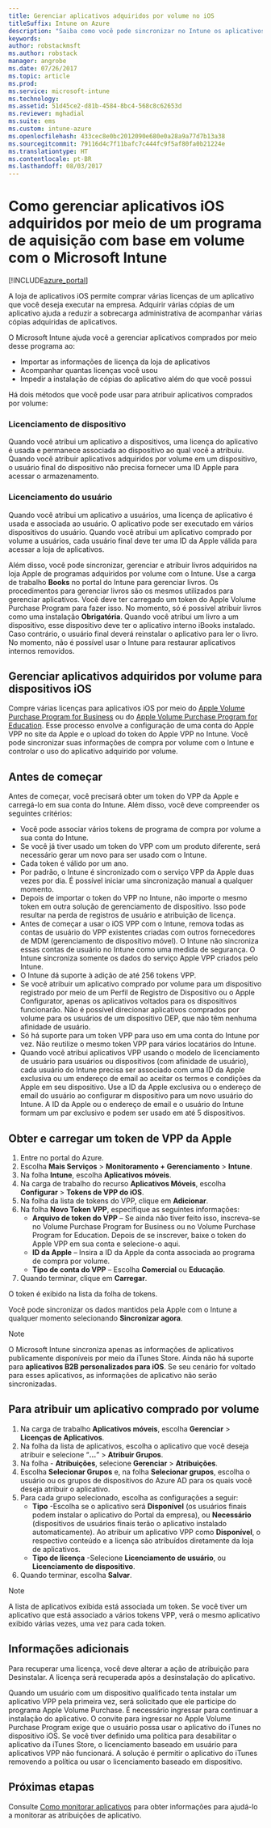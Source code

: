 ```yaml
---
title: Gerenciar aplicativos adquiridos por volume no iOS
titleSuffix: Intune on Azure
description: "Saiba como você pode sincronizar no Intune os aplicativos comprados por volume na loja do iOS e, depois, gerenciar e acompanhar seu uso."
keywords: 
author: robstackmsft
ms.author: robstack
manager: angrobe
ms.date: 07/26/2017
ms.topic: article
ms.prod: 
ms.service: microsoft-intune
ms.technology: 
ms.assetid: 51d45ce2-d81b-4584-8bc4-568c8c62653d
ms.reviewer: mghadial
ms.suite: ems
ms.custom: intune-azure
ms.openlocfilehash: 433cec8e0bc2012090e680e0a28a9a77d7b13a38
ms.sourcegitcommit: 79116d4c7f11bafc7c444fc9f5af80fa0b21224e
ms.translationtype: HT
ms.contentlocale: pt-BR
ms.lasthandoff: 08/03/2017
---
```

# <a name="how-to-manage-ios-apps-you-purchased-through-a-volume-purchase-program-with-microsoft-intune"></a>Como gerenciar aplicativos iOS adquiridos por meio de um programa de aquisição com base em volume com o Microsoft Intune


[!INCLUDE[azure_portal](./includes/azure_portal.md)]

A loja de aplicativos iOS permite comprar várias licenças de um aplicativo que você deseja executar na empresa. Adquirir várias cópias de um aplicativo ajuda a reduzir a sobrecarga administrativa de acompanhar várias cópias adquiridas de aplicativos.

O Microsoft Intune ajuda você a gerenciar aplicativos comprados por meio desse programa ao:

- Importar as informações de licença da loja de aplicativos
- Acompanhar quantas licenças você usou
- Impedir a instalação de cópias do aplicativo além do que você possui

Há dois métodos que você pode usar para atribuir aplicativos comprados por volume:

### <a name="device-licensing"></a>Licenciamento de dispositivo

Quando você atribui um aplicativo a dispositivos, uma licença do aplicativo é usada e permanece associada ao dispositivo ao qual você a atribuiu.
Quando você atribuir aplicativos adquiridos por volume em um dispositivo, o usuário final do dispositivo não precisa fornecer uma ID Apple para acessar o armazenamento. 

### <a name="user-licensing"></a>Licenciamento do usuário

Quando você atribui um aplicativo a usuários, uma licença de aplicativo é usada e associada ao usuário. O aplicativo pode ser executado em vários dispositivos do usuário.
Quando você atribui um aplicativo comprado por volume a usuários, cada usuário final deve ter uma ID da Apple válida para acessar a loja de aplicativos.


Além disso, você pode sincronizar, gerenciar e atribuir livros adquiridos na loja Apple de programas adquiridos por volume com o Intune. Use a carga de trabalho **Books** no portal do Intune para gerenciar livros. Os procedimentos para gerenciar livros são os mesmos utilizados para gerenciar aplicativos.
Você deve ter carregado um token do Apple Volume Purchase Program para fazer isso. No momento, só é possível atribuir livros como uma instalação **Obrigatória**.
Quando você atribui um livro a um dispositivo, esse dispositivo deve ter o aplicativo interno iBooks instalado. Caso contrário, o usuário final deverá reinstalar o aplicativo para ler o livro. No momento, não é possível usar o Intune para restaurar aplicativos internos removidos.


## <a name="manage-volume-purchased-apps-for-ios-devices"></a>Gerenciar aplicativos adquiridos por volume para dispositivos iOS
Compre várias licenças para aplicativos iOS por meio do [Apple Volume Purchase Program for Business](http://www.apple.com/business/vpp/) ou do [Apple Volume Purchase Program for Education](http://volume.itunes.apple.com/us/store). Esse processo envolve a configuração de uma conta do Apple VPP no site da Apple e o upload do token do Apple VPP no Intune.  Você pode sincronizar suas informações de compra por volume com o Intune e controlar o uso do aplicativo adquirido por volume.

## <a name="before-you-start"></a>Antes de começar
Antes de começar, você precisará obter um token do VPP da Apple e carregá-lo em sua conta do Intune. Além disso, você deve compreender os seguintes critérios:

* Você pode associar vários tokens de programa de compra por volume a sua conta do Intune.
* Se você já tiver usado um token do VPP com um produto diferente, será necessário gerar um novo para ser usado com o Intune.
* Cada token é válido por um ano.
* Por padrão, o Intune é sincronizado com o serviço VPP da Apple duas vezes por dia. É possível iniciar uma sincronização manual a qualquer momento.
* Depois de importar o token do VPP no Intune, não importe o mesmo token em outra solução de gerenciamento de dispositivo. Isso pode resultar na perda de registros de usuário e atribuição de licença.
* Antes de começar a usar o iOS VPP com o Intune, remova todas as contas de usuário do VPP existentes criadas com outros fornecedores de MDM (gerenciamento de dispositivo móvel). O Intune não sincroniza essas contas de usuário no Intune como uma medida de segurança. O Intune sincroniza somente os dados do serviço Apple VPP criados pelo Intune.
* O Intune dá suporte à adição de até 256 tokens VPP.
* Se você atribuir um aplicativo comprado por volume para um dispositivo registrado por meio de um Perfil de Registro de Dispositivo ou o Apple Configurator, apenas os aplicativos voltados para os dispositivos funcionarão. Não é possível direcionar aplicativos comprados por volume para os usuários de um dispositivo DEP, que não têm nenhuma afinidade de usuário.
* Só há suporte para um token VPP para uso em uma conta do Intune por vez. Não reutilize o mesmo token VPP para vários locatários do Intune.
* Quando você atribui aplicativos VPP usando o modelo de licenciamento de usuário para usuários ou dispositivos (com afinidade de usuário), cada usuário do Intune precisa ser associado com uma ID da Apple exclusiva ou um endereço de email ao aceitar os termos e condições da Apple em seu dispositivo.
Use a ID da Apple exclusiva ou o endereço de email do usuário ao configurar m dispositivo para um novo usuário do Intune. A ID da Apple ou o endereço de email e o usuário do Intune formam um par exclusivo e podem ser usado em até 5 dispositivos.


## <a name="to-get-and-upload-an-apple-vpp-token"></a>Obter e carregar um token de VPP da Apple

1. Entre no portal do Azure.
2. Escolha **Mais Serviços** > **Monitoramento + Gerenciamento** > **Intune**.
3. Na folha **Intune**, escolha **Aplicativos móveis**.
1.  Na carga de trabalho do recurso **Aplicativos Móveis**, escolha **Configurar** > **Tokens de VPP do iOS**.
2.  Na folha da lista de tokens do VPP, clique em **Adicionar**.
3.  Na folha **Novo Token VPP**, especifique as seguintes informações:
    - **Arquivo de token do VPP** – Se ainda não tiver feito isso, inscreva-se no Volume Purchase Program for Business ou no Volume Purchase Program for Education. Depois de se inscrever, baixe o token do Apple VPP em sua conta e selecione-o aqui.
    - **ID da Apple** – Insira a ID da Apple da conta associada ao programa de compra por volume.
    - **Tipo de conta do VPP** – Escolha **Comercial** ou **Educação**.
4. Quando terminar, clique em **Carregar**.

O token é exibido na lista da folha de tokens.


Você pode sincronizar os dados mantidos pela Apple com o Intune a qualquer momento selecionando **Sincronizar agora**.

> [!NOTE]
> O Microsoft Intune sincroniza apenas as informações de aplicativos publicamente disponíveis por meio da iTunes Store. Ainda não há suporte para **aplicativos B2B personalizados para iOS**. Se seu cenário for voltado para esses aplicativos, as informações de aplicativo não serão sincronizadas.

## <a name="to-assign-a-volume-purchased-app"></a>Para atribuir um aplicativo comprado por volume

1.  Na carga de trabalho **Aplicativos móveis**, escolha **Gerenciar** > **Licenças de Aplicativos**.
2.  Na folha da lista de aplicativos, escolha o aplicativo que você deseja atribuir e selecione “**...**” > **Atribuir Grupos**.
3.  Na folha *<app name>* - **Atribuições**, selecione **Gerenciar** > **Atribuições**.
4.  Escolha **Selecionar Grupos** e, na folha **Selecionar grupos**, escolha o usuário ou os grupos de dispositivos do Azure AD para os quais você deseja atribuir o aplicativo.
5.  Para cada grupo selecionado, escolha as configurações a seguir:
    - **Tipo** -Escolha se o aplicativo será **Disponível** (os usuários finais podem instalar o aplicativo do Portal da empresa), ou **Necessário** (dispositivos de usuários finais terão o aplicativo instalado automaticamente).
Ao atribuir um aplicativo VPP como **Disponível**, o respectivo conteúdo e a licença são atribuídos diretamente da loja de aplicativos.
    - **Tipo de licença** -Selecione **Licenciamento de usuário**, ou **Licenciamento de dispositivo**.
6.  Quando terminar, escolha **Salvar**.


>[!NOTE]
>A lista de aplicativos exibida está associada um token. Se você tiver um aplicativo que está associado a vários tokens VPP, verá o mesmo aplicativo exibido várias vezes, uma vez para cada token.

## <a name="further-information"></a>Informações adicionais

Para recuperar uma licença, você deve alterar a ação de atribuição para Desinstalar. A licença será recuperada após a desinstalação do aplicativo.

Quando um usuário com um dispositivo qualificado tenta instalar um aplicativo VPP pela primeira vez, será solicitado que ele participe do programa Apple Volume Purchase. É necessário ingressar para continuar a instalação do aplicativo. O convite para ingressar no Apple Volume Purchase Program exige que o usuário possa usar o aplicativo do iTunes no dispositivo iOS. Se você tiver definido uma política para desabilitar o aplicativo da iTunes Store, o licenciamento baseado em usuário para aplicativos VPP não funcionará. A solução é permitir o aplicativo do iTunes removendo a política ou usar o licenciamento baseado em dispositivo.



## <a name="next-steps"></a>Próximas etapas

Consulte [Como monitorar aplicativos](apps-monitor.md) para obter informações para ajudá-lo a monitorar as atribuições de aplicativo.